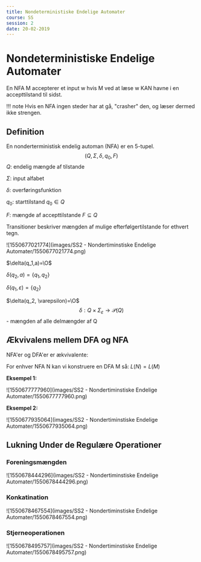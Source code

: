 ```yaml
---
title: Nondeterministiske Endelige Automater
course: SS
session: 2
date: 20-02-2019
---
```


# Nondeterministiske Endelige Automater

En NFA M accepterer et input w hvis M ved at læse w KAN havne i en accepttilstand til sidst.



!!! note
	Hvis en NFA ingen steder har at gå, "crasher" den, og læser dermed ikke strengen.



## Definition

En nonderterministisk endelig automan (NFA) er en 5-tupel.
$$
(Q,\Sigma,\delta,q_0,F)
$$
$Q$:	endelig mængde af tilstande

$\Sigma​$:	input alfabet

$\delta$: 	overføringsfunktion

$q_0$:	starttilstand $q_0 \in Q$

$F$: 	mængde af accepttilstande $F \subseteq Q$



Transitioner beskriver mængden af mulige efterfølgertilstande for ethvert tegn.

![1550677021774](images/SS2 - Nondertiminstiske Endelige Automater/1550677021774.png)

$\delta(q_1,a)=\O$

$\delta(q_2,a)=\{q_1,q_2\}​$

$\delta(q_1,\varepsilon)=\{q_2\}​$

$\delta(q_2, \varepsilon)=\O$ 
$$
\delta:Q\times\Sigma_\varepsilon \rightarrow \mathcal{P}(Q)
$$
​	- mængden af alle delmængder af Q



## Ækvivalens mellem DFA og NFA

NFA'er og DFA'er er ækvivalente:

For enhver NFA N kan vi konstruere en DFA M så: $L(N)=L(M)$



**Eksempel 1:**

![1550677777960](images/SS2 - Nondertiminstiske Endelige Automater/1550677777960.png)

**Eksempel 2:**

![1550677935064](images/SS2 - Nondertiminstiske Endelige Automater/1550677935064.png)



## Lukning Under de Regulære Operationer

### Foreningsmængden

![1550678444296](images/SS2 - Nondertiminstiske Endelige Automater/1550678444296.png)

### Konkatination

![1550678467554](images/SS2 - Nondertiminstiske Endelige Automater/1550678467554.png)

### Stjerneoperationen

![1550678495757](images/SS2 - Nondertiminstiske Endelige Automater/1550678495757.png)




